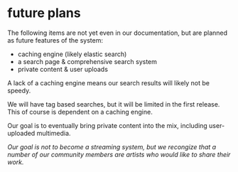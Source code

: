 
# future plans

The following items are not yet even in our documentation, but are planned as future features of the system:

- caching engine (likely elastic search)
- a search page & comprehensive search system
- private content & user uploads

A lack of a caching engine means our search results will likely not be speedy.

We will have tag based searches, but it will be limited in the first release.  This of course is dependent on a caching engine.

Our goal is to eventually bring private content into the mix, including user-uploaded multimedia.

_Our goal is not to become a streaming system, but we recongize that a number of our community members are artists who would like to share their work._



